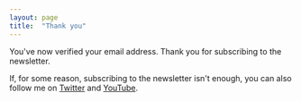 ```yaml
---
layout: page
title:  "Thank you"
---
```

You've now verified your email address. Thank you for subscribing to the newsletter.

If, for some reason, subscribing to the newsletter isn't enough, you can also follow me on <a href="https://twitter.com/ramykhuffash" target="_blank" rel="nofollow">Twitter</a> and <a href="https://www.youtube.com/channel/UC0h8WeTEr5LpgbPWjEdnxKg" target="_blank" rel="nofollow">YouTube</a>.
